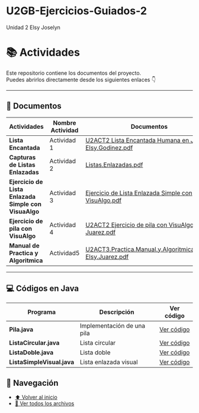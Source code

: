# U2GB-Ejercicios-Guiados-2
Unidad 2 Elsy Joselyn
# 📚 Actividades

Este repositorio contiene los documentos del proyecto.  
Puedes abrirlos directamente desde los siguientes enlaces 👇

---

## 📄 Documentos

| Actividades | Nombre Actividad | Documentos |
|------------|--------------|--------|
| **Lista Encantada** | Actividad 1 |[U2ACT2 Lista Encantada Humana en Java-Elsy.Godinez.pdf](https://github.com/user-attachments/files/23145225/U2ACT2.Lista.Encantada.Humana.en.Java-Elsy.Godinez.pdf)|
| **Capturas de Listas Enlazadas** | Actividad 2|[Listas.Enlazadas.pdf](https://github.com/user-attachments/files/23145228/Listas.Enlazadas.pdf)|
| **Ejercicio de Lista Enlazada Simple con VisuaAlgo** | Actividad 3 |[Ejercicio de Lista Enlazada Simple con VisuAlgo.pdf](https://github.com/user-attachments/files/23145236/Ejercicio.de.Lista.Enlazada.Simple.con.VisuAlgo.pdf)|
| **Ejercicio de pila con VisuAlgo**|Actividad 4|[U2ACT2 Ejercicio de pila con VisuAlgo-Elsy Juarez.pdf](https://github.com/user-attachments/files/23145263/U2ACT2.Ejercicio.de.pila.con.VisuAlgo-Elsy.Juarez.pdf)|
| **Manual de Practica y Algoritmica**|Actividad5|[U2ACT3.Practica.Manual.y.Algoritmica.Lista-Elsy.Juarez.pdf](https://github.com/user-attachments/files/23145267/U2ACT3.Practica.Manual.y.Algoritmica.Lista-Elsy.Juarez.pdf)|

---

## 💻 Códigos en Java

| Programa                 | Descripción               | Ver código |
|--------------------------|---------------------------|-------------|
| **Pila.java**            | Implementación de una pila | [Ver código](./origen/origen/fuente/pila.java) |
| **ListaCircular.java**   | Lista circular             | [Ver código](./ListaCircular.java) |
| **ListaDoble.java**      | Lista doble                | [Ver código](./ListaDoble.java) |
| **ListaSimpleVisual.java** | Lista enlazada visual     | [Ver código](./ListaSimpleVisual.java) |



## 🧭 Navegación

- [⬆️ Volver al inicio](#-proyecto-de-documentos)
- [📂 Ver todos los archivos](./docs/)
